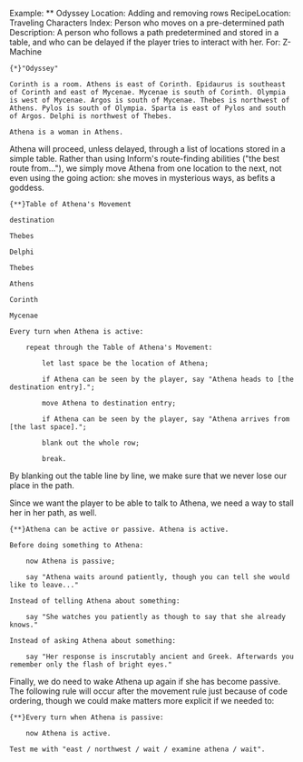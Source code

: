 Example: ** Odyssey
Location: Adding and removing rows
RecipeLocation: Traveling Characters
Index: Person who moves on a pre-determined path
Description: A person who follows a path predetermined and stored in a table, and who can be delayed if the player tries to interact with her.
For: Z-Machine

  

``` inform7
{*}"Odyssey"

Corinth is a room. Athens is east of Corinth. Epidaurus is southeast of Corinth and east of Mycenae. Mycenae is south of Corinth. Olympia is west of Mycenae. Argos is south of Mycenae. Thebes is northwest of Athens. Pylos is south of Olympia. Sparta is east of Pylos and south of Argos. Delphi is northwest of Thebes.

Athena is a woman in Athens.
```

  
Athena will proceed, unless delayed, through a list of locations stored in a simple table. Rather than using Inform's route-finding abilities ("the best route from..."), we simply move Athena from one location to the next, not even using the going action: she moves in mysterious ways, as befits a goddess.

  

``` inform7
{**}Table of Athena's Movement

destination

Thebes

Delphi

Thebes

Athens

Corinth

Mycenae

Every turn when Athena is active:

	repeat through the Table of Athena's Movement:

		let last space be the location of Athena;

		if Athena can be seen by the player, say "Athena heads to [the destination entry].";

		move Athena to destination entry;

		if Athena can be seen by the player, say "Athena arrives from [the last space].";

		blank out the whole row;

		break.
```

  
By blanking out the table line by line, we make sure that we never lose our place in the path.

  
Since we want the player to be able to talk to Athena, we need a way to stall her in her path, as well.

  

``` inform7
{**}Athena can be active or passive. Athena is active.

Before doing something to Athena:

	now Athena is passive;

	say "Athena waits around patiently, though you can tell she would like to leave..."

Instead of telling Athena about something:

	say "She watches you patiently as though to say that she already knows."

Instead of asking Athena about something:

	say "Her response is inscrutably ancient and Greek. Afterwards you remember only the flash of bright eyes."
```

  
Finally, we do need to wake Athena up again if she has become passive. The following rule will occur after the movement rule just because of code ordering, though we could make matters more explicit if we needed to:

  

``` inform7
{**}Every turn when Athena is passive:

	now Athena is active.

Test me with "east / northwest / wait / examine athena / wait".
```


